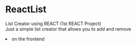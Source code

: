 # ReactList
List Creator using REACT (1st REACT Project)  
Just a simple list creator that allows you to add and remove <li> on the frontend
